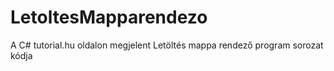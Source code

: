 # LetoltesMapparendezo
A C# tutorial.hu oldalon megjelent Letöltés mappa rendező program sorozat kódja
